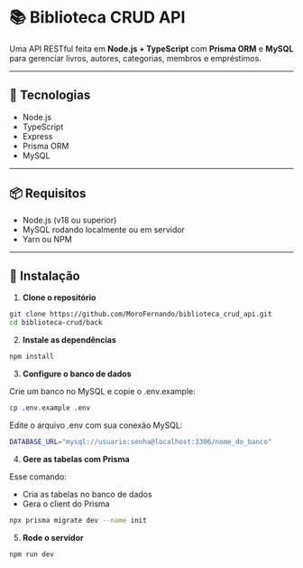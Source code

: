 # 📚 Biblioteca CRUD API

Uma API RESTful feita em **Node.js + TypeScript** com **Prisma ORM** e **MySQL** para gerenciar livros, autores, categorias, membros e empréstimos.

---

## 🚀 Tecnologias

- Node.js
- TypeScript
- Express
- Prisma ORM
- MySQL

---

## 📦 Requisitos

- Node.js (v18 ou superior)
- MySQL rodando localmente ou em servidor
- Yarn ou NPM

---

## 🔧 Instalação

1. **Clone o repositório**

```bash
git clone https://github.com/MoroFernando/biblioteca_crud_api.git
cd biblioteca-crud/back
```

2. **Instale as dependências**

```bash
npm install
```

3. **Configure o banco de dados**

Crie um banco no MySQL e copie o .env.example:
```bash
cp .env.example .env
```

Edite o arquivo .env com sua conexão MySQL:
```bash
DATABASE_URL="mysql://usuario:senha@localhost:3306/nome_do_banco"
```

4. **Gere as tabelas com Prisma**

Esse comando:
 - Cria as tabelas no banco de dados
 - Gera o client do Prisma

```bash
npx prisma migrate dev --name init
```

5. **Rode o servidor**

```bash
npm run dev
```
